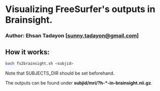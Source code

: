 # Visualizing FreeSurfer's outputs in Brainsight.
### Author: Ehsan Tadayon [sunny.tadayon@gmail.com]

## How it works: 

```bash 
bash fs2brainsight.sh <subjid> 
```

Note that SUBJECTS_DIR should be set beforehand. 

The outputs can be found under <b>subjid/mri/?h-*-in-brainsight.nii.gz</b>. 


